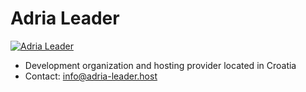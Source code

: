 # Adria Leader
[![Adria Leader](https://i.ytimg.com/vi/1j29BU3fMx4/maxresdefault.jpg "Adria Leader")](https://adria-leader.host "Adria Leader")

- Development organization and hosting provider located in Croatia
- Contact: info@adria-leader.host

